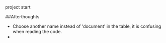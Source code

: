 project start

##Afterthoughts

- Choose another name instead of 'document' in the table, it is confusing when reading the code.
-

